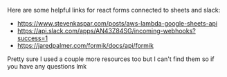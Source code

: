 Here are some helpful links for react forms connected to sheets and slack:
- https://www.stevenkaspar.com/posts/aws-lambda-google-sheets-api
- https://api.slack.com/apps/AN43Z84SG/incoming-webhooks?success=1
- https://jaredpalmer.com/formik/docs/api/formik

Pretty sure I used a couple more resources too but I can't find them so if you have any questions lmk
